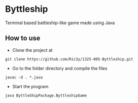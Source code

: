 # Byttleship

Terminal based battleship-like game made using Java 

## How to use

- Clone the project at 
```
git clone https://github.com/Ric3y/1325-005-Byttleship.git
 ```

- Go to the folder directory and compile the files
```
javac -d . *.java
```

- Start the program
```
java ByttleShipPackage.ByttleshipGame
```
